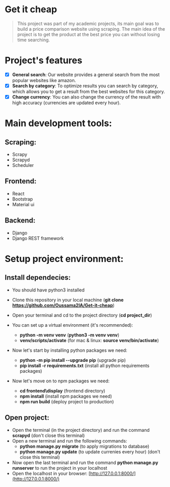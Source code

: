 # Get it cheap

> This project was part of my academic projects, its main goal was to build a price comparison website using scraping.
> The main idea of the project is to get the product at the best price you can without losing time searching.

# Project's features

- [x] **General search**: Our website provides a general search from the most popular websites like amazon.
- [x] **Search by category**: To optimize results you can search by category, which allows you to get a result from the best websites for this category.
- [x] **Change currency**: You can also change the currency of the result with high accuracy (currencies are updated every hour).

# Main development tools:

## Scraping:
- Scrapy
- Scrapyd
- Scheduler

## Frontend:
- React
- Bootstrap
- Material ui

## Backend:
- Django
- Django REST framework

# Setup project environment:

## Install dependecies:
- You should have python3 installed
- Clone this repository in your local machine (**git clone https://github.com/Oussama2IA/Get-it-cheap**)
- Open your terminal and cd to the project directory (**cd project_dir**)
- You can set up a virtual environment (it's recommended):
  - **python -m venv venv** (**python3 -m venv venv**)
  - **venv/scripts/activate** (for mac & linux: **source venv/bin/activate**)
  
- Now let's start by installing python packages we need:
  - **python -m pip install --upgrade pip** (upgrade pip)
  - **pip install -r requirements.txt** (install all python requirements packages)
  
- Now let's move on to npm packages we need:
  - **cd frontend\display** (frontend directory)
  - **npm install** (install npm packages we need)
  - **npm run build** (deploy project to production)
  
## Open project:
- Open the terminal (in the project directory) and run the command **scrapyd** (don't close this terminal)
- Open a new terminal and run the following commands:
  - **python manage.py migrate** (to apply migrations to database)
  - **python manage.py update** (to update currenies every hour) (don't close this terminal)
- Now open the last terminal and run the command **python manage.py runserver** to run the project in your localhost
- Open the localhost in your browser: [http://127.0.0.1:8000/](http://127.0.0.1:8000/)
